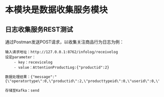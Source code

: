 # 本模块是数据收集服务模块

## 日志收集服务REST测试
通过Postman发送POST请求，以收集关注商品行为日志为例：
```
输入请求地址：http://127.0.0.1:8762/infolog/receivelog
设定parameter：
    - key：recevicelog
    - value：AttentionProductLog:{"productid":2}

数据处理结果：{"message":"{\"operatortype\":0,\"productid\":2,\"producttypeid\":0,\"userid\":0,\"usetype\":0}","status":"success"}

存储至Kafka：send


```

    






